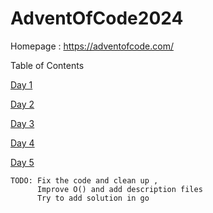 # AdventOfCode2024

Homepage : https://adventofcode.com/

Table of Contents

[Day 1](/day%201/) 

[Day 2](/day%202/) 

[Day 3](/day%203/)

[Day 4](/day%204/)

[Day 5](/day%205/)
```
TODO: Fix the code and clean up , 
      Improve O() and add description files
	  Try to add solution in go